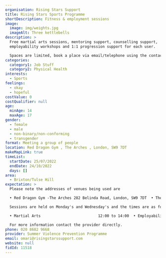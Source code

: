 ```yaml
---
organisation: Rising Stars Support
title: Rising Stars Sports Programme
shortDescription: Fitness & employment sessions
image:
  image: img/weights.jpg
  imageAlt: Three kettlebells
description: >
  Free martial arts sessions, mentoring support, counselling support,
  employability workshops and 1:1 progression support for each user.

  Spaces are limited, book a place via email/telephone using the contact details provided. 
categories:
  category1: Job Stuff
  category2: Physical Health
interests:
  - Sports
feelings:
  - okay
  - hopeful
costValue: 0
costQualifier: null
age:
  minAge: 14
  maxAge: 17
gender:
  - female
  - male
  - non-binary/non-conforming
  - transgender
format: Meeting a group of people
location: Red Dragon Gym , The Arches , London, SW9 7DT
makeMapLink: true
timeList:
  startDate: 25/07/2022
  endDate: 24/10/2022
  days: []
area:
  - Brixton/Tulse Hill
expectation: >
  Please note the addresses of venues being used are 

  • Red Dragon Gym -The Arches 282 Belinda Road, London, SW9 7DT  • The Stable Yard, Boomgrove Road, SW9 9TL

  Sessions are held on Monday's and Wednesday's and the times are as follows; 

  • Martial Arts                          12:00 to 14:00  • Employability                       15:00 to 17:00  • Martial Arts (Term Time)      14:30 to 18:30

  For more information contact the provider directly. 
phone: 020 8682 9668
provider: Summer Violence Prevention Programme
email: omari@risingstarssupport.com
website: null
fidId: 11518
---
```

